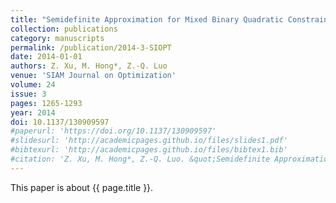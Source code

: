 ```yaml
---
title: "Semidefinite Approximation for Mixed Binary Quadratic Constrained Quadratic Programs"
collection: publications
category: manuscripts
permalink: /publication/2014-3-SIOPT
date: 2014-01-01
authors: Z. Xu, M. Hong*, Z.-Q. Luo
venue: 'SIAM Journal on Optimization'
volume: 24
issue: 3
pages: 1265-1293
year: 2014
doi: 10.1137/130909597
#paperurl: 'https://doi.org/10.1137/130909597'
#slidesurl: 'http://academicpages.github.io/files/slides1.pdf'
#bibtexurl: 'http://academicpages.github.io/files/bibtex1.bib'
#citation: 'Z. Xu, M. Hong*, Z.-Q. Luo. &quot;Semidefinite Approximation for Mixed Binary Quadratic Constrained Quadratic Programs.&quot; <i>SIAM Journal on Optimization</i>. 24(3):1265-1293, 2014. https://doi.org/10.1137/130909597'
---
```


This paper is about {{ page.title }}.
